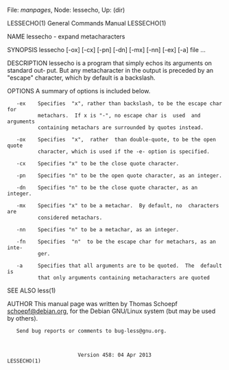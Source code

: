 File: *manpages*,  Node: lessecho,  Up: (dir)

LESSECHO(1)                 General Commands Manual                LESSECHO(1)



NAME
       lessecho - expand metacharacters

SYNOPSIS
       lessecho [-ox] [-cx] [-pn] [-dn] [-mx] [-nn] [-ex] [-a] file ...

DESCRIPTION
       lessecho  is a program that simply echos its arguments on standard out‐
       put.  But any metacharacter in the output is preceded  by  an  "escape"
       character, which by default is a backslash.

OPTIONS
       A summary of options is included below.

       -ex    Specifies  "x", rather than backslash, to be the escape char for
              metachars.  If x is "-", no escape char is  used  and  arguments
              containing metachars are surrounded by quotes instead.

       -ox    Specifies  "x",  rather  than double-quote, to be the open quote
              character, which is used if the -e- option is specified.

       -cx    Specifies "x" to be the close quote character.

       -pn    Specifies "n" to be the open quote character, as an integer.

       -dn    Specifies "n" to be the close quote character, as an integer.

       -mx    Specifies "x" to be a metachar.  By default, no  characters  are
              considered metachars.

       -nn    Specifies "n" to be a metachar, as an integer.

       -fn    Specifies  "n"  to be the escape char for metachars, as an inte‐
              ger.

       -a     Specifies that all arguments are to be quoted.  The  default  is
              that only arguments containing metacharacters are quoted

SEE ALSO
       less(1)

AUTHOR
       This  manual  page  was written by Thomas Schoepf <schoepf@debian.org>,
       for the Debian GNU/Linux system (but may be used by others).

       Send bug reports or comments to bug-less@gnu.org.



                           Version 458: 04 Apr 2013                LESSECHO(1)
